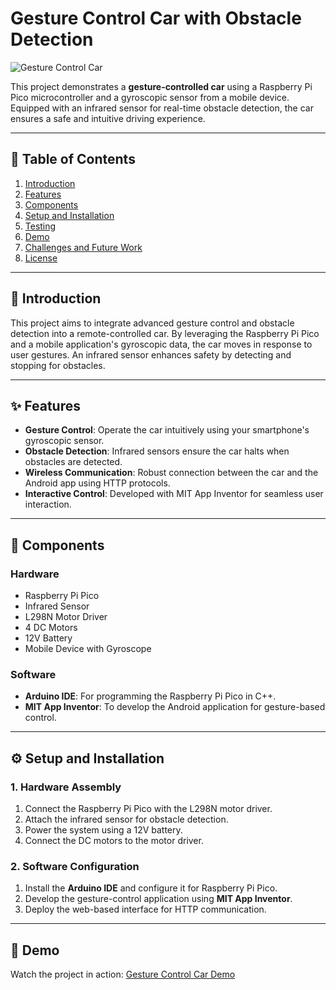 #  Gesture Control Car with Obstacle Detection

![Gesture Control Car](images/project_image.png)

This project demonstrates a **gesture-controlled car** using a Raspberry Pi Pico microcontroller and a gyroscopic sensor from a mobile device. Equipped with an infrared sensor for real-time obstacle detection, the car ensures a safe and intuitive driving experience.

---

## 📜 Table of Contents

1. [Introduction](#introduction)
2. [Features](#features)
3. [Components](#components)
4. [Setup and Installation](#setup-and-installation)
5. [Testing](#testing)
6. [Demo](#demo)
7. [Challenges and Future Work](#challenges-and-future-work)
8. [License](#license)

---

## 🚀 Introduction

This project aims to integrate advanced gesture control and obstacle detection into a remote-controlled car. By leveraging the Raspberry Pi Pico and a mobile application's gyroscopic data, the car moves in response to user gestures. An infrared sensor enhances safety by detecting and stopping for obstacles.

---

## ✨ Features

- **Gesture Control**: Operate the car intuitively using your smartphone's gyroscopic sensor.
- **Obstacle Detection**: Infrared sensors ensure the car halts when obstacles are detected.
- **Wireless Communication**: Robust connection between the car and the Android app using HTTP protocols.
- **Interactive Control**: Developed with MIT App Inventor for seamless user interaction.

---

## 🔧 Components

### Hardware
- Raspberry Pi Pico
- Infrared Sensor
- L298N Motor Driver
- 4 DC Motors
- 12V Battery
- Mobile Device with Gyroscope

### Software
- **Arduino IDE**: For programming the Raspberry Pi Pico in C++.
- **MIT App Inventor**: To develop the Android application for gesture-based control.

---

## ⚙️ Setup and Installation

### 1. Hardware Assembly
1. Connect the Raspberry Pi Pico with the L298N motor driver.
2. Attach the infrared sensor for obstacle detection.
3. Power the system using a 12V battery.
4. Connect the DC motors to the motor driver.

### 2. Software Configuration
1. Install the **Arduino IDE** and configure it for Raspberry Pi Pico.
2. Develop the gesture-control application using **MIT App Inventor**.
3. Deploy the web-based interface for HTTP communication.

---


## 🎥 Demo

Watch the project in action: [Gesture Control Car Demo](https://youtu.be/tCSXUghEBDA?si=bh19qniGqKMaNUTh)




